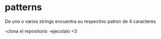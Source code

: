 # patterns

De uno o varios strings encuentra su respectivo patron de 4 caracteres

-clona el repositorio
-ejecutalo <3

